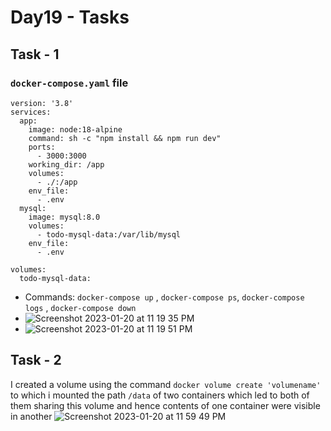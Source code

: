 # Day19 - Tasks

## Task - 1

### `docker-compose.yaml` file
```
version: '3.8'
services:
  app:
    image: node:18-alpine
    command: sh -c "npm install && npm run dev"
    ports: 
      - 3000:3000
    working_dir: /app
    volumes:
      - ./:/app
    env_file:
      - .env
  mysql:
    image: mysql:8.0
    volumes:
      - todo-mysql-data:/var/lib/mysql
    env_file:
      - .env

volumes:
  todo-mysql-data:

```
- Commands: `docker-compose up` , `docker-compose ps`, `docker-compose logs` , `docker-compose down`
- ![Screenshot 2023-01-20 at 11 19 35 PM](https://user-images.githubusercontent.com/101057601/213779805-144b5dfe-9fa2-4689-9af8-de20d83b479c.png)
- ![Screenshot 2023-01-20 at 11 19 51 PM](https://user-images.githubusercontent.com/101057601/213779840-73bec7f0-6fbc-445e-bbc0-3e5e2c5ebae3.png)


## Task - 2
I created a volume using the command `docker volume create 'volumename'` to which i mounted the path `/data` of two containers which led to both of them sharing this volume and hence contents of one container were visible in another
![Screenshot 2023-01-20 at 11 59 49 PM](https://user-images.githubusercontent.com/101057601/213781148-56cac804-d5b3-48d9-b106-750de51298a6.png)


